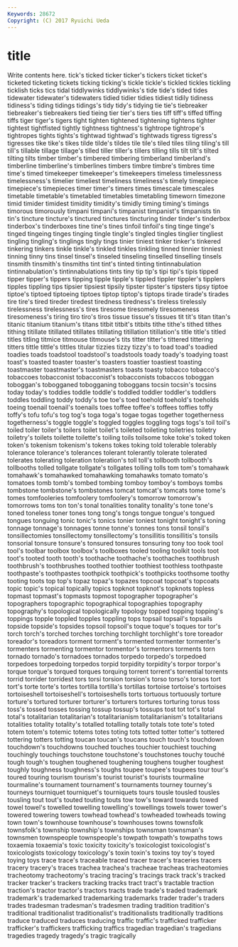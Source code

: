 ```yaml
---
Keywords: 28672 
Copyright: (C) 2017 Ryuichi Ueda
---
```


# title

Write contents here.
tick's ticked ticker ticker's tickers ticket
ticket's ticketed ticketing tickets ticking ticking's tickle tickle's tickled tickles
tickling ticklish ticks tics tidal tiddlywinks tiddlywinks's tide tide's tided
tides tidewater tidewater's tidewaters tidied tidier tidies tidiest tidily tidiness
tidiness's tiding tidings tidings's tidy tidy's tidying tie tie's tiebreaker
tiebreaker's tiebreakers tied tieing tier tier's tiers ties tiff tiff's
tiffed tiffing tiffs tiger tiger's tigers tight tighten tightened tightening
tightens tighter tightest tightfisted tightly tightness tightness's tightrope tightrope's tightropes
tights tights's tightwad tightwad's tightwads tigress tigress's tigresses tike tike's
tikes tilde tilde's tildes tile tile's tiled tiles tiling tiling's
till till's tillable tillage tillage's tilled tiller tiller's tillers tilling
tills tilt tilt's tilted tilting tilts timber timber's timbered timbering
timberland timberland's timberline timberline's timberlines timbers timbre timbre's timbres time
time's timed timekeeper timekeeper's timekeepers timeless timelessness timelessness's timelier timeliest
timeliness timeliness's timely timepiece timepiece's timepieces timer timer's timers times
timescale timescales timetable timetable's timetabled timetables timetabling timeworn timezone timid
timider timidest timidity timidity's timidly timing timing's timings timorous timorously
timpani timpani's timpanist timpanist's timpanists tin tin's tincture tincture's tinctured
tinctures tincturing tinder tinder's tinderbox tinderbox's tinderboxes tine tine's tines
tinfoil tinfoil's ting tinge tinge's tinged tingeing tinges tinging tingle
tingle's tingled tingles tinglier tingliest tingling tingling's tinglings tingly tings
tinier tiniest tinker tinker's tinkered tinkering tinkers tinkle tinkle's tinkled
tinkles tinkling tinned tinnier tinniest tinning tinny tins tinsel tinsel's
tinseled tinseling tinselled tinselling tinsels tinsmith tinsmith's tinsmiths tint tint's
tinted tinting tintinnabulation tintinnabulation's tintinnabulations tints tiny tip tip's tipi
tipi's tipis tipped tipper tipper's tippers tipping tipple tipple's tippled
tippler tippler's tipplers tipples tippling tips tipsier tipsiest tipsily tipster
tipster's tipsters tipsy tiptoe tiptoe's tiptoed tiptoeing tiptoes tiptop tiptop's
tiptops tirade tirade's tirades tire tire's tired tireder tiredest tiredness
tiredness's tireless tirelessly tirelessness tirelessness's tires tiresome tiresomely tiresomeness tiresomeness's
tiring tiro tiro's tiros tissue tissue's tissues tit tit's titan
titan's titanic titanium titanium's titans titbit titbit's titbits tithe tithe's
tithed tithes tithing titillate titillated titillates titillating titillation titillation's title
title's titled titles titling titmice titmouse titmouse's tits titter titter's
tittered tittering titters tittle tittle's tittles titular tizzies tizzy tizzy's
to toad toad's toadied toadies toads toadstool toadstool's toadstools toady
toady's toadying toast toast's toasted toaster toaster's toasters toastier toastiest
toasting toastmaster toastmaster's toastmasters toasts toasty tobacco tobacco's tobaccoes tobacconist
tobacconist's tobacconists tobaccos toboggan toboggan's tobogganed tobogganing toboggans tocsin tocsin's
tocsins today today's toddies toddle toddle's toddled toddler toddler's toddlers
toddles toddling toddy toddy's toe toe's toed toehold toehold's toeholds
toeing toenail toenail's toenails toes toffee toffee's toffees toffies toffy
toffy's tofu tofu's tog tog's toga toga's togae togas together
togetherness togetherness's toggle toggle's toggled toggles toggling togs togs's toil
toil's toiled toiler toiler's toilers toilet toilet's toileted toileting toiletries
toiletry toiletry's toilets toilette toilette's toiling toils toilsome toke toke's
toked token token's tokenism tokenism's tokens tokes toking told tolerable
tolerably tolerance tolerance's tolerances tolerant tolerantly tolerate tolerated tolerates tolerating
toleration toleration's toll toll's tollbooth tollbooth's tollbooths tolled tollgate tollgate's
tollgates tolling tolls tom tom's tomahawk tomahawk's tomahawked tomahawking tomahawks
tomato tomato's tomatoes tomb tomb's tombed tombing tomboy tomboy's tomboys
tombs tombstone tombstone's tombstones tomcat tomcat's tomcats tome tome's tomes
tomfooleries tomfoolery tomfoolery's tomorrow tomorrow's tomorrows toms ton ton's tonal
tonalities tonality tonality's tone tone's toned toneless toner tones tong
tong's tongs tongue tongue's tongued tongues tonguing tonic tonic's tonics
tonier toniest tonight tonight's toning tonnage tonnage's tonnages tonne tonne's
tonnes tons tonsil tonsil's tonsillectomies tonsillectomy tonsillectomy's tonsillitis tonsillitis's tonsils
tonsorial tonsure tonsure's tonsured tonsures tonsuring tony too took tool
tool's toolbar toolbox toolbox's toolboxes tooled tooling toolkit tools toot
toot's tooted tooth tooth's toothache toothache's toothaches toothbrush toothbrush's toothbrushes
toothed toothier toothiest toothless toothpaste toothpaste's toothpastes toothpick toothpick's toothpicks
toothsome toothy tooting toots top top's topaz topaz's topazes topcoat
topcoat's topcoats topic topic's topical topically topics topknot topknot's topknots
topless topmast topmast's topmasts topmost topographer topographer's topographers topographic topographical
topographies topography topography's topological topologically topology topped topping topping's toppings
topple toppled topples toppling tops topsail topsail's topsails topside topside's
topsides topsoil topsoil's toque toque's toques tor tor's torch torch's
torched torches torching torchlight torchlight's tore toreador toreador's toreadors torment
torment's tormented tormenter tormenter's tormenters tormenting tormentor tormentor's tormentors torments
torn tornado tornado's tornadoes tornados torpedo torpedo's torpedoed torpedoes torpedoing
torpedos torpid torpidity torpidity's torpor torpor's torque torque's torqued torques
torquing torrent torrent's torrential torrents torrid torrider torridest tors torsi
torsion torsion's torso torso's torsos tort tort's torte torte's tortes
tortilla tortilla's tortillas tortoise tortoise's tortoises tortoiseshell tortoiseshell's tortoiseshells torts
tortuous tortuously torture torture's tortured torturer torturer's torturers tortures torturing
torus toss toss's tossed tosses tossing tossup tossup's tossups tost
tot tot's total total's totalitarian totalitarian's totalitarianism totalitarianism's totalitarians totalities
totality totality's totalled totalling totally totals tote tote's toted totem
totem's totemic totems totes toting tots totted totter totter's tottered
tottering totters totting toucan toucan's toucans touch touch's touchdown touchdown's
touchdowns touched touches touchier touchiest touching touchingly touchings touchstone touchstone's
touchstones touchy touché tough tough's toughen toughened toughening toughens tougher
toughest toughly toughness toughness's toughs toupee toupee's toupees tour tour's
toured touring tourism tourism's tourist tourist's tourists tourmaline tourmaline's tournament
tournament's tournaments tourney tourney's tourneys tourniquet tourniquet's tourniquets tours tousle
tousled tousles tousling tout tout's touted touting touts tow tow's
toward towards towed towel towel's towelled towelling towelling's towellings towels
tower tower's towered towering towers towhead towhead's towheaded towheads towing
town town's townhouse townhouse's townhouses towns townsfolk townsfolk's township township's
townships townsman townsman's townsmen townspeople townspeople's towpath towpath's towpaths tows
toxaemia toxaemia's toxic toxicity toxicity's toxicologist toxicologist's toxicologists toxicology toxicology's
toxin toxin's toxins toy toy's toyed toying toys trace trace's
traceable traced tracer tracer's traceries tracers tracery tracery's traces trachea
trachea's tracheae tracheas tracheotomies tracheotomy tracheotomy's tracing tracing's tracings track
track's tracked tracker tracker's trackers tracking tracks tract tract's tractable
traction traction's tractor tractor's tractors tracts trade trade's traded trademark
trademark's trademarked trademarking trademarks trader trader's traders trades tradesman tradesman's
tradesmen trading tradition tradition's traditional traditionalist traditionalist's traditionalists traditionally traditions
traduce traduced traduces traducing traffic traffic's trafficked trafficker trafficker's traffickers
trafficking traffics tragedian tragedian's tragedians tragedies tragedy tragedy's tragic tragically
